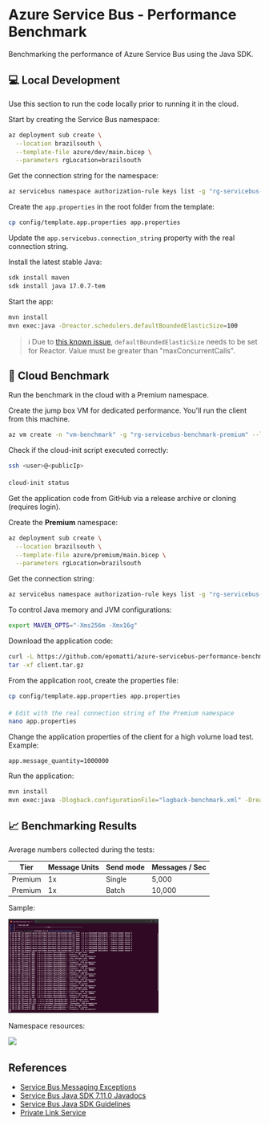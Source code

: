 # Azure Service Bus - Performance Benchmark

Benchmarking the performance of Azure Service Bus using the Java SDK.

## 💻 Local Development

Use this section to run the code locally prior to running it in the cloud.

Start by creating the Service Bus namespace:

```sh
az deployment sub create \
  --location brazilsouth \
  --template-file azure/dev/main.bicep \
  --parameters rgLocation=brazilsouth
```

Get the connection string for the namespace:

```sh
az servicebus namespace authorization-rule keys list -g "rg-servicebus-benchmark-dev" --namespace-name "bus-benchmark-999-dev" --name "RootManageSharedAccessKey" --query "primaryConnectionString" -o tsv
```

Create the `app.properties` in the root folder from the template:

```sh
cp config/template.app.properties app.properties
```

Update the `app.servicebus.connection_string` property with the real connection string.

Install the latest stable Java:

```sh
sdk install maven
sdk install java 17.0.7-tem
```

Start the app:

```sh
mvn install
mvn exec:java -Dreactor.schedulers.defaultBoundedElasticSize=100
```

> ℹ️ Due to [this known issue](https://github.com/Azure/azure-sdk-for-java/issues/30483), `defaultBoundedElasticSize` needs to be set for Reactor. Value must be greater than "maxConcurrentCalls".


## 🚀 Cloud Benchmark

Run the benchmark in the cloud with a Premium namespace.

Create the jump box VM for dedicated performance. You'll run the client from this machine.

```sh
az vm create -n "vm-benchmark" -g "rg-servicebus-benchmark-premium" --location "brazilsouth" --image "Ubuntu2204" --custom-data cloud-init.sh --size "Standard_D8s_v4" --public-ip-sku "Standard"
```

Check if the cloud-init script executed correctly:

```sh
ssh <user>@<publicIp>

cloud-init status
```

Get the application code from GitHub via a release archive or cloning (requires login).

Create the **Premium** namespace:

```sh
az deployment sub create \
  --location brazilsouth \
  --template-file azure/premium/main.bicep \
  --parameters rgLocation=brazilsouth
```

Get the connection string:

```sh
az servicebus namespace authorization-rule keys list -g "rg-servicebus-benchmark-premium" --namespace-name "bus-benchmark-999-premium" --name "RootManageSharedAccessKey" --query "primaryConnectionString" -o tsv
```

To control Java memory and JVM configurations:

```sh
export MAVEN_OPTS="-Xms256m -Xmx16g"
```

Download the application code:

```sh
curl -L https://github.com/epomatti/azure-servicebus-performance-benchmark/archive/refs/tags/v0.0.1.tar.gz -o client.tar.gz
tar -xf client.tar.gz
```

From the application root, create the properties file:

```sh
cp config/template.app.properties app.properties

# Edit with the real connection string of the Premium namespace
nano app.properties
```

Change the application properties of the client for a high volume load test. Example:

```
app.message_quantity=1000000
```

Run the application:

```sh
mvn install
mvn exec:java -Dlogback.configurationFile="logback-benchmark.xml" -Dreactor.schedulers.defaultBoundedElasticSize=1200
```

## 📈 Benchmarking Results

Average numbers collected during the tests:

| Tier           | Message Units | Send mode | Messages / Sec |
|----------------|---------------|-----------|----------------|
| Premium        | 1x            | Single    | 5,000          |
| Premium        | 1x            | Batch     | 10,000         |


Sample:

<img src=".assets/sender_benchmark.png" width=300 />

Namespace resources:

<img src=".assets/sender_resources.png" width=400 />

## References

- [Service Bus Messaging Exceptions](https://learn.microsoft.com/en-us/azure/service-bus-messaging/service-bus-messaging-exceptions)
- [Service Bus Java SDK 7.11.0 Javadocs](https://azuresdkdocs.blob.core.windows.net/$web/java/azure-messaging-servicebus/7.11.0/index.html)
- [Service Bus Java SDK Guidelines](https://learn.microsoft.com/en-us/java/api/overview/azure/messaging-servicebus-readme?view=azure-java-stable)
- [Private Link Service](https://learn.microsoft.com/en-us/azure/service-bus-messaging/private-link-service)
